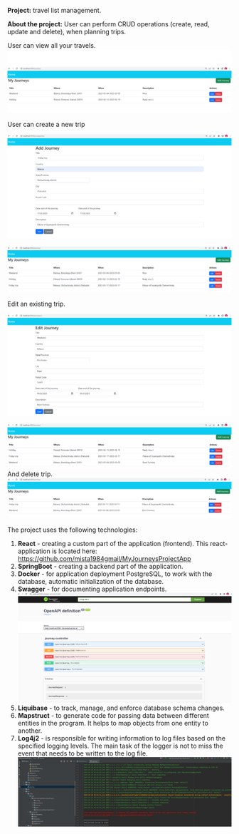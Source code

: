 **Project:** travel list management.

**About the project:** User can perform CRUD operations (create, read, update and delete), when planning trips.

User can view all your travels.
![img.png](img/img1.png)

User can create a new trip

![img.png](img/img2.png)

![img.png](img/img3.png)

Edit an existing trip.

![img.png](img/img4.png)

![img.png](img/img5.png)
And delete trip.
![img.png](img/img6.png)

The project uses the following technologies:
1. **React** - creating a custom part of the application (frontend). This react-application is located here: https://github.com/mista1984gmail/MyJourneysProjectApp
2. **SpringBoot** - creating a backend part of the application.
3. **Docker** -  for application deployment PostgreSQL, to work with the database, automatic initialization of the database.
4. **Swagger** - for documenting application endpoints.
![img.png](img/img7.png)
5. **Liquibase** - to track, manage, and enforce database schema changes.
6. **Mapstruct** - to generate code for passing data between different entities in the program. It helps to map objects from one entity to another.
7. **Log4j2** - is responsible for writing information to log files based on the specified logging levels. The main task of the logger is not to miss the event that needs to be written to the log file.
![img.png](img/img8.png)